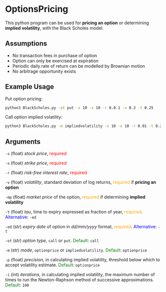 # OptionsPricing

This python program can be used for <b>pricing an option</b> or determining <b>implied volatility</b>, with the Black Scholes model.

## Assumptions

* No transaction fees in purchase of option
* Option can only be exercised at expiration
* Periodic daily rate of return can be modelled by Brownian motion
* No arbitrage opportunity exists

## Example Usage

Put option pricing: 
```bash 
python3 BlackScholes.py -ot put -s 10 -x 10 -r 0.0.1 -v 0.3 -t 0.25 
```
Call option implied volatility:
```bash 
python3 BlackScholes.py -m impliedvolatility -s 10 -x 10 -r 0.01 -t 0.25 -mp 5.70  
```

## Arguments
```-s``` (float) <i>stock price</i>, <span style="color: red">required</span>

```-x``` (float) <i>strike price</i>, <span style="color: red">required</span>

```-r``` (float) <i>risk-free interest rate</i>, <span style="color: red">required</span>

```-v``` (float) <i>volatility</i>, standard deviation of log returns, <span style="color: orange">required</span> if <b>pricing an option</b>

```-mp``` (float) <i>market price</i> of the option, <span style="color: orange">required</span> if determining <b>implied volatility</b>

```-t``` (float) <i>tau</i>, time to expiry expressed as fraction of year, <span style="color: orange">required</span>. <span style="color: blue">Alternative</span>: ```-ed```

```-ed``` (str) <i>expiry date</i> of option in <i>dd/mm/yyyy</i> format, <span style="color: orange">required</span>. <span style="color: blue">Alternative</span>: ```-t```

```-ot``` (str) <i>option type</i>, ```call``` or ```put```. <span style="color: green">Default</span>: ```call```

```-m``` (str) <i>mode</i>, ```optionprice``` or ```impliedvolatility```. <span style="color: green">Default</span>: ```optionprice```

```-p``` (float) <i>precision</i>, in calculating implied volatility, threshold below which to accept volatility estimate. <span style="color: green">Default</span>: ```optionprice```

```-i``` (int) <i>iterations</i>, in calculating implied volatility, the maximum number of times to run the Newton-Raphson method of successive approximations. <span style="color: green">Default</span>: ```100```
